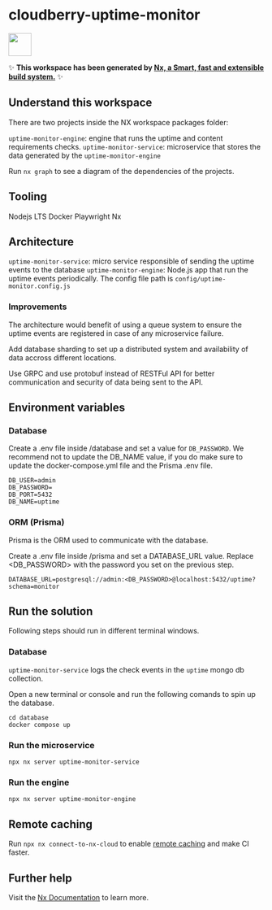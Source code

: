 # cloudberry-uptime-monitor

<a alt="Nx logo" href="https://nx.dev" target="_blank" rel="noreferrer"><img src="https://raw.githubusercontent.com/nrwl/nx/master/images/nx-logo.png" width="45"></a>

✨ **This workspace has been generated by [Nx, a Smart, fast and extensible build system.](https://nx.dev)** ✨

## Understand this workspace

There are two projects inside the NX workspace packages folder:

`uptime-monitor-engine`: engine that runs the uptime and content requirements checks.
`uptime-monitor-service`: microservice that stores the data generated by the `uptime-monitor-engine`

Run `nx graph` to see a diagram of the dependencies of the projects.

## Tooling

Nodejs LTS
Docker
Playwright
Nx

## Architecture

`uptime-monitor-service`: micro service responsible of sending the uptime events to the database
`uptime-monitor-engine`: Node.js app that run the uptime events periodically. The config file path is `config/uptime-monitor.config.js`

### Improvements

The architecture would benefit of using a queue system to ensure the uptime events are registered in case of any microservice failure.

Add database sharding to set up a distributed system and availability of data accross different locations.

Use GRPC and use protobuf instead of RESTFul API for better communication and security of data being sent to the API. 

## Environment variables

### Database

Create a .env file inside /database and set a value for `DB_PASSWORD`. We recommend not to update the DB_NAME value, if you do make sure to update the docker-compose.yml file and the Prisma .env file.

```shell
DB_USER=admin
DB_PASSWORD=
DB_PORT=5432
DB_NAME=uptime
```

### ORM (Prisma)

Prisma is the ORM used to communicate with the database.

Create a .env file inside /prisma and set a DATABASE_URL value. Replace <DB_PASSWORD> with the password you set on the previous step.

```shell
DATABASE_URL=postgresql://admin:<DB_PASSWORD>@localhost:5432/uptime?schema=monitor
```

## Run the solution

Following steps should run in different terminal windows.

### Database

`uptime-monitor-service` logs the check events in the `uptime` mongo db collection.

Open a new terminal or console and run the following comands to spin up the database. 

```terminal
cd database
docker compose up
```

### Run the microservice

```shell
npx nx server uptime-monitor-service
```

### Run the engine

```shell
npx nx server uptime-monitor-engine

```

## Remote caching

Run `npx nx connect-to-nx-cloud` to enable [remote caching](https://nx.app) and make CI faster.

## Further help

Visit the [Nx Documentation](https://nx.dev) to learn more.


